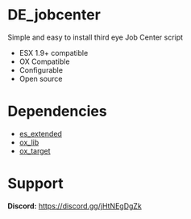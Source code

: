 # DE_jobcenter

Simple and easy to install third eye Job Center script
- ESX 1.9+ compatible
- OX Compatible
- Configurable
- Open source

# Dependencies
- [es_extended](https://github.com/esx-framework/esx-legacy)
- [ox_lib](https://github.com/overextended/ox_lib)
- [ox_target](https://github.com/overextended/ox_target)

# Support
**Discord:** https://discord.gg/jHtNEgDgZk
